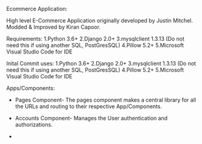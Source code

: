 Ecommerce Application:

High level E-Commerce Application originally developed by Justin Mitchel. Modded & Improved by Kiran Capoor.

Requirements:
1.Python 3.6+
2.Django 2.0+
3.mysqlclient 1.3.13 (Do not need this if using another SQL, PostGresSQL)
4.Pillow 5.2+
5.Microsoft Visual Studio Code for IDE

Inital Commit uses:
1.Python 3.6+
2.Django 2.0+
3.mysqlclient 1.3.13 (Do not need this if using another SQL, PostGresSQL)
4.Pillow 5.2+
5.Microsoft Visual Studio Code for IDE

Apps/Components:

- Pages Component- The pages component makes a central library for all the URLs and routing to their respective App/Components.

- Accounts Component- Manages the User authentication and authorizations.

- 